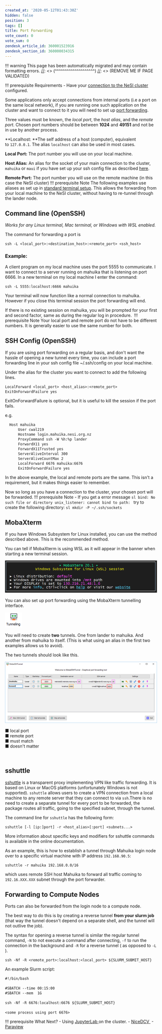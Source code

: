 ```yaml
---
created_at: '2020-05-12T01:43:30Z'
hidden: false
position: 3
tags: []
title: Port Forwarding
vote_count: 0
vote_sum: 0
zendesk_article_id: 360001523916
zendesk_section_id: 360000034315
---
```




[//]: <> (REMOVE ME IF PAGE VALIDATED)
[//]: <> (vvvvvvvvvvvvvvvvvvvv)
!!! warning
    This page has been automatically migrated and may contain formatting errors.
[//]: <> (^^^^^^^^^^^^^^^^^^^^)
[//]: <> (REMOVE ME IF PAGE VALIDATED)

!!! prerequisite Requirements
     -   Have your [connection to the NeSI
         cluster](https://support.nesi.org.nz/hc/en-gb/articles/360000625535-Standard-Terminal-Setup)
         configured.

Some applications only accept connections from internal ports (i.e a
port on the same local network), if you are running one such application
on the cluster and want to connect to it you will need to set up [port
forwarding](https://en.wikipedia.org/wiki/Port_forwarding).

Three values must be known, the *local port*, the *host alias*, and the
*remote port*. Chosen port numbers should be between **1024** and
**49151** and not be in use by another process.

**Localhost: **The self address of a host (computer), equivalent
to `127.0.0.1`. The alias `localhost` can also be used in most cases.

**Local Port:** The port number you will use on your local machine. 

**Host Alias:** An alias for the socket of your main connection to the
cluster, `mahuika` or `maui` if you have set up your ssh config file as
described
[here](https://support.nesi.org.nz/hc/en-gb/articles/360000625535).

**Remote Port:** The port number you will use on the remote machine (in
this case the NeSI cluster)
!!! prerequisite Note
     The following examples use aliases as set up in [standard terminal
     setup](https://support.nesi.org.nz/hc/en-gb/articles/360000625535).
     This allows the forwarding from your local machine to the NeSI
     cluster, without having to re-tunnel through the lander node.

## Command line (OpenSSH)

*Works for any Linux terminal, Mac terminal, or Windows with WSL
enabled.*

The command for forwarding a port is

``` sl
ssh -L <local_port>:<destination_host>:<remote_port> <ssh_host>
```

### Example:

A client program on my local machine uses the port 5555 to communicate.
I want to connect to a server running on mahuika that is listening on
port 6666. In a new terminal on my local machine I enter the command:

``` sl
ssh -L 5555:localhost:6666 mahuika 
```

Your terminal will now function like a normal connection to mahuika.
However if you close this terminal session the port forwarding will end.

If there is no existing session on mahuika, you will be prompted for
your first and second factor, same as during the regular log in
procedure. 
!!! prerequisite Note
     Your local port and remote port do not have to be different numbers.
     It is generally easier to use the same number for both.

## SSH Config (OpenSSH)

If you are using port forwarding on a regular basis, and don't want the
hassle of opening a new tunnel every time, you can include a port
forwarding line in your ssh config file ~/.ssh/config on your local
machine.

Under the alias for the cluster you want to connect to add the following
lines.

``` sl
LocalForward <local_port> <host_alias>:<remote_port>
ExitOnForwardFailure yes
```

ExitOnForwardFailure is optional, but it is useful to kill the session
if the port fails. 

e.g.

``` sl
  Host mahuika
      User cwal219
      Hostname login.mahuika.nesi.org.nz
      ProxyCommand ssh -W %h:%p lander
      ForwardX11 yes
      ForwardX11Trusted yes
      ServerAliveInterval 300
      ServerAliveCountMax 2
      LocalForward 6676 mahuika:6676
      ExitOnForwardFailure yes
```

In the above example, the local and remote ports are the same. This
isn't a requirement, but it makes things easier to remember.

Now so long as you have a connection to the cluster, your chosen port
will be forwarded.
!!! prerequisite Note
     -   If you get a error message
         ``` sl
         bind: No such file or directory
         unix_listener: cannot bind to path: 
         ```
         try to create the following directory:
         ``` sl
         mkdir -P ~/.ssh/sockets
         ```

## MobaXterm

If you have Windows Subsystem for Linux installed, you can use the
method described above. This is the recommended method.

You can tell if MobaXterm is using WSL as it will appear in the banner
when starting a new terminal session. 

![mceclip0.png](../../assets/images/Port_Forwarding.png)

You can also set up port forwarding using the MobaXterm tunnelling
interface.

![mceclip1.png](../../assets/images/Port_Forwarding_0.png)

You will need to create **two** tunnels. One from lander to mahuika. And
another from mahuika to itself. (This is what using an alias in the
first two examples allows us to avoid).

The two tunnels should look like this.

![mobakey.png](../../assets/images/Port_Forwarding_1.png)

■ local port  
■ remote port  
■ must match  
■ doesn't matter

 

## sshuttle 

[sshuttle](https://sshuttle.readthedocs.io/en/stable/) is a transparent
proxy implementing VPN like traffic forwarding. It is based on Linux or
MacOS platforms (unfortunately Windows is not supported). `sshuttle`
allows users to create a VPN connection from a local machine to any
remote server that they can connect to via `ssh`.There is no need to
create a separate tunnel for every port to be forwarded, the package
routes all traffic, going to the specified subnet, through the tunnel.

The command line for `sshuttle` has the following form:

``` sl
sshuttle [-l [ip:]port] -r <host_alias>[:port] <subnets...>
```

More information about specific keys and modifiers for sshuttle commands
is available in the online documentation.

As an example, this is how to establish a tunnel through Mahuika login
node over to a specific virtual machine with IP address `192.168.90.5`:

``` sl
sshuttle -r mahuika 192.168.0.0/16
```

which uses remote SSH host Mahuika to forward all traffic coming to
`192.16.XXX.XXX` subnet through the port forwarder.

## Forwarding to Compute Nodes

Ports can also be forwarded from the login node to a compute node.

The best way to do this is by creating a reverse tunnel **from your
slurm job** (that way the tunnel doesn't depend on a separate shell, and
the tunnel will not outlive the job). 

The syntax for opening a reverse tunnel is similar the regular tunnel
command, `-N` to not execute a command after connecting, `-f` to run the
connection in the background and `-R` for a reverse tunnel ( as opposed
to `-L` ).

``` sl
ssh -Nf -R <remote_port>:localhost:<local_port> ${SLURM_SUBMIT_HOST}
```

An example Slurm script:

``` sl
#!/bin/bash

#SBATCH --time 00:15:00
#SBATCH --mem  1G

ssh -Nf -R 6676:localhost:6676 ${SLURM_SUBMIT_HOST}

<some process using port 6676>
```
!!! prerequisite What Next?
     -   Using
         [JupyterLab ](https://support.nesi.org.nz/hc/en-gb/articles/360001093315)on
         the cluster.
     -   [NiceDCV ](https://support.nesi.org.nz/hc/en-gb/articles/360000719156)
     -   [Paraview](https://support.nesi.org.nz/hc/en-gb/articles/360001002956-ParaView)